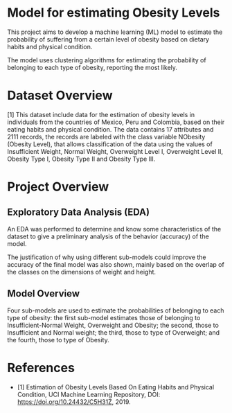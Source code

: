 # Model for estimating Obesity Levels
This project aims to develop a machine learning (ML) model to estimate the probability of suffering from a certain level of obesity based on dietary habits and physical condition.

The model uses clustering algorithms for estimating the probability of belonging to each type of obesity, reporting the most likely.

# Dataset Overview
[1] This dataset include data for the estimation of obesity levels in individuals from the countries of Mexico, Peru and Colombia, based on their eating habits and physical condition. The data contains 17 attributes and 2111 records, the records are labeled with the class variable NObesity (Obesity Level), that allows classification of the data using the values of Insufficient Weight, Normal Weight, Overweight Level I, Overweight Level II, Obesity Type I, Obesity Type II and Obesity Type III.

# Project Overview
## Exploratory Data Analysis (EDA)
An EDA was performed to determine and know some characteristics of the dataset to give a preliminary analysis of the behavior (accuracy) of the model. 

The justification of why using different sub-models could improve the accuracy of the final model was also shown, mainly based on the overlap of the classes on the dimensions of weight and height. 

## Model Overview
Four sub-models are used to estimate the probabilities of belonging to each type of obesity: the first sub-model estimates those of belonging to Insufficient-Normal Weight, Overweight and Obesity; the second, those to Insufficient and Normal weight; the third, those to type of Overweight; and the fourth, those to type of Obesity.

# References
- [1] Estimation of Obesity Levels Based On Eating Habits and Physical Condition, UCI Machine Learning Repository, DOI: https://doi.org/10.24432/C5H31Z, 2019.